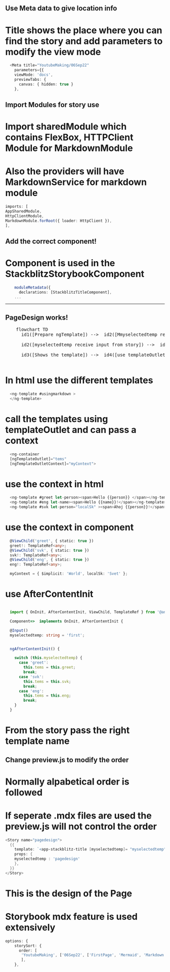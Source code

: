   ## Use Meta data to give location info
  # Title shows the place where you can find the story and add parameters to modify the view mode
  ```typescript
    <Meta title="YoutubeMaking/06Sep22"  
      parameters={{
      viewMode: 'docs',
      previewTabs: { 
        canvas: { hidden: true } 
      },
  ```

  ## Import Modules for story use
  # Import sharedModule which contains FlexBox, HTTPClient Module for MarkdownModule
  # Also the providers will have MarkdownService for markdown module
  ```typescript
  imports: [
  AppSharedModule,
  HttpClientModule,
  MarkdownModule.forRoot({ loader: HttpClient }),
  ],
  ```

  ## Add the correct component!
  # Component is used in the StackblitzStorybookComponent
  ```typescript
      moduleMetadata({
        declarations: [StackblitzTitleComponent],
      ...
  ```
  --- 
  ## PageDesign __works__!

  <pre class="mermaid">
    flowchart TD
      id1([Prepare ngTemplate]) -->  id2([Mmyselectedtemp receive input from story])

      id2([myselectedtemp receive input from story]) -->  id3([Shows the template])

      id3([Shows the template]) -->  id4([use templateOutlet and context])
  </pre>
  
  # In html use the different templates
```typescript
  <ng-template #usingmarkdown >
  </ng-template>
```

  # call the templates using templateOutlet and can pass a context

```typescript
  <ng-container 
  [ngTemplateOutlet]="tems"
  [ngTemplateOutletContext]="myContext"> 
```

  # use the context in html

```typescript
  <ng-template #greet let-person><span>Hello {{person}} </span></ng-template>
  <ng-template #eng let-name><span>Hello {{name}}!</span></ng-template>
  <ng-template #svk let-person="localSk" ><span>Ahoj {{person}}!</span></ng-template>
```

  # use the context in component

```typescript
  @ViewChild('greet', { static: true })
  greet!: TemplateRef<any>;
  @ViewChild('svk', { static: true })
  svk!: TemplateRef<any>;
  @ViewChild('eng', { static: true })
  eng!: TemplateRef<any>;

  myContext = { $implicit: 'World', localSk: 'Svet' };

```

  # use AfterContentInit

```typescript

  import { OnInit, AfterContentInit, ViewChild, TemplateRef } from '@angular/core';

  Component=>  implements OnInit, AfterContentInit {

  @Input()
  myselectedtemp: string = 'first';


  ngAfterContentInit() {

    switch (this.myselectedtemp) {
      case 'greet':
        this.tems = this.greet;
        break;
      case 'svk':
        this.tems = this.svk;
        break;
      case 'eng':
        this.tems = this.eng;
        break;
    }
  }

```
  # From the story pass the right template name
## Change preview.js to modify the order
# Normally alpabetical order is followed
# If seperate .mdx files are used the preview.js will not control the order

```powershell
<Story name="pagedesign">
  {{
    template: `<app-stackblitz-title [myselectedtemp]= "myselectedtemp"></app-stackblitz-title>`,
    props: {
    myselectedtemp : 'pagedesign'
    },
  }}
</Story>
```
# This is the design of the Page
# Storybook mdx feature is used extensively
```typescript
options: {
    storySort: {
      order: [
       'YoutubeMaking', ['06Sep22', ['FirstPage', 'Mermaid', 'Markdown', 'PageDesign', 'StorybookDesign', 'AngularSetup']],
       ],
    },
        
 ```

